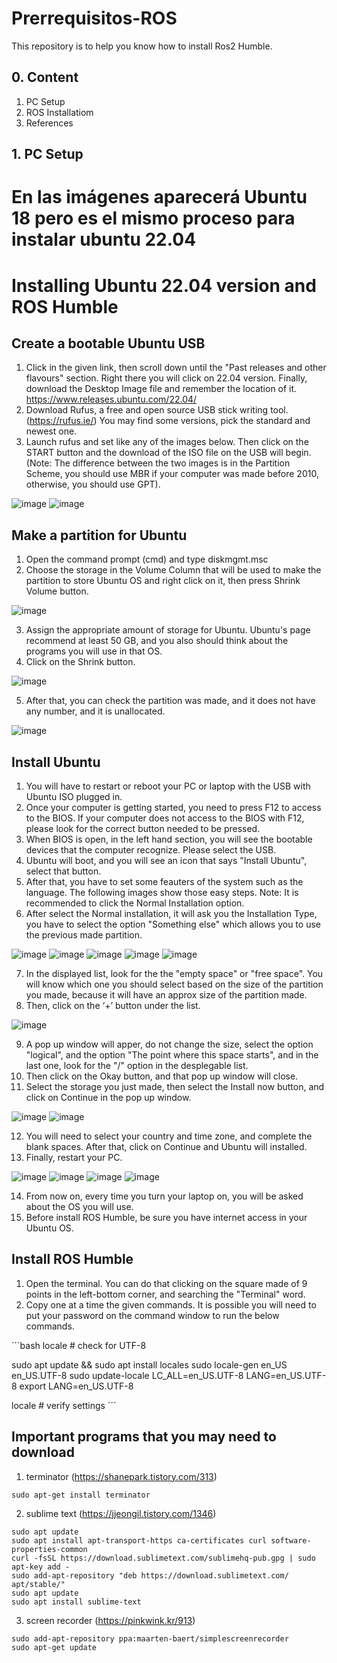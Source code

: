 # Prerrequisitos-ROS

This repository is to help you know how to install Ros2 Humble.

## 0. Content
  1. PC Setup
  2. ROS Installatiom
  3. References

## 1.  PC Setup
# En las imágenes aparecerá Ubuntu 18 pero es el mismo proceso para instalar ubuntu 22.04
# Installing Ubuntu 22.04 version and ROS Humble

## Create a bootable Ubuntu USB
  1. Click in the given link, then scroll down until the "Past releases and other flavours" section. Right there you will click on 22.04 version. Finally, download the Desktop Image file and remember the location of it. 
https://www.releases.ubuntu.com/22.04/
  2. Download Rufus, a free and open source USB stick writing tool. (https://rufus.ie/) You may find some versions, pick the standard and newest one. 
  3. Launch rufus and set like any of the images below. Then click on the START button and the download of the ISO file on the USB will begin. (Note: The difference between the two images is in the Partition Scheme, you should use MBR if your computer was made before 2010, otherwise, you should use GPT).

![image](https://github.com/nabihandres/COOP_tutorials/assets/108648272/89aa84a6-6d8d-451e-aa93-6c72e06750a3)
![image](https://github.com/nabihandres/COOP_tutorials/assets/108648272/7f5820c3-c36b-4e42-9c8f-8913e0cbfa57)

## Make a partition for Ubuntu

  1. Open the command prompt (cmd) and type diskmgmt.msc
  2. Choose the storage in the Volume Column that will be used to make the partition to store Ubuntu OS and right click on it, then press Shrink Volume button.

![image](https://github.com/nabihandres/COOP_tutorials/assets/108648272/956ce598-ac76-4d38-8d21-098b2da3f045)

  3. Assign the appropriate amount of storage for Ubuntu. Ubuntu's page recommend at least 50 GB, and you also should think about the programs you will use in that OS.
  4. Click on the Shrink button.

![image](https://github.com/nabihandres/COOP_tutorials/assets/108648272/04456856-4302-4b49-939c-71cc0026ec57)

  5. After that, you can check the partition was made, and it does not have any number, and it is unallocated.

![image](https://github.com/nabihandres/COOP_tutorials/assets/108648272/5a0a0dce-5b34-41fc-b859-cfb4796c5acf)

## Install Ubuntu

  1. You will have to restart or reboot your PC or laptop with the USB with Ubuntu ISO plugged in.
  2. Once your computer is getting started, you need to press F12 to access to the BIOS. If your computer does not access to the BIOS with F12, please look for the correct button needed to be pressed.
  3. When BIOS is open, in the left hand section, you will see the bootable devices that the computer recognize. Please select the USB.
  4. Ubuntu will boot, and you will see an icon that says "Install Ubuntu", select that button.
  5. After that, you have to set some feauters of the system such as the language. The following images show those easy steps. Note: It is recommended to click the Normal Installation option. 
  6. After select the Normal installation, it will ask you the Installation Type, you have to select the option "Something else" which allows you to use the previous made partition.

 ![image](https://github.com/nabihandres/COOP_tutorials/assets/108648272/7b428f2a-faef-4e39-8fec-9f1bd917e3e7)
 ![image](https://github.com/nabihandres/COOP_tutorials/assets/108648272/39f8488c-4d70-40c2-a2dd-697ab4590663)
 ![image](https://github.com/nabihandres/COOP_tutorials/assets/108648272/60e522ef-39a2-4e80-8a91-0e25857af08c)
 ![image](https://github.com/nabihandres/COOP_tutorials/assets/108648272/4f492d9a-614e-41e5-9d9b-73fe0343f062)
 ![image](https://github.com/nabihandres/COOP_tutorials/assets/108648272/d500b291-e718-4139-9322-49d01a1cd6af)

  7. In the displayed list, look for the the "empty space" or "free space". You will know which one you should select based on the size of the partition you made, because it will have an approx size of the partition made.
  8. Then, click on the ‘+’ button under the list.

![image](https://github.com/nabihandres/COOP_tutorials/assets/108648272/324006e9-0fe5-4d1d-92ec-506a2cd995c7)

  9. A pop up window will apper, do not change the size, select the option "logical", and the option "The point where this space starts", and in the last one, look for the "/" option in the desplegable list.
  10. Then click on the Okay button, and that pop up window will close.
  11. Select the storage you just made, then select the Install now button, and click on Continue in the pop up window. 

![image](https://github.com/nabihandres/COOP_tutorials/assets/108648272/15d7052f-0290-4cc3-9fe6-b40c3906c357)
![image](https://github.com/nabihandres/COOP_tutorials/assets/108648272/44e64665-8e57-4628-9c6e-13e56b46daa2)

  12. You will need to select your country and time zone, and complete the blank spaces. After that, click on Continue and Ubuntu will installed.
  13. Finally, restart your PC.

![image](https://github.com/nabihandres/COOP_tutorials/assets/108648272/c73d0504-c1fd-4479-95b1-e7c1b463dc31)
![image](https://github.com/nabihandres/COOP_tutorials/assets/108648272/e1a7020b-c3f4-4faa-8d28-a985665d1a51)
![image](https://github.com/nabihandres/COOP_tutorials/assets/108648272/85f9c9d7-a6ff-4b8d-9dfb-e14e7fd383d2)
![image](https://github.com/nabihandres/COOP_tutorials/assets/108648272/8ed751a0-ef61-40cb-8d5a-b27586ae1b77)

  14. From now on, every time you turn your laptop on, you will be asked about the OS you will use.
  15. Before install ROS Humble, be sure you have internet access in your Ubuntu OS.

## Install ROS Humble

  1. Open the terminal. You can do that clicking on the square made of 9 points in the left-bottom corner, and searching the "Terminal" word.
  2. Copy one at a time the given commands. It is possible you will need to put your password on the command window to run the below commands. 

´´´bash
locale  # check for UTF-8

sudo apt update && sudo apt install locales
sudo locale-gen en_US en_US.UTF-8
sudo update-locale LC_ALL=en_US.UTF-8 LANG=en_US.UTF-8
export LANG=en_US.UTF-8

locale  # verify settings
´´´

## Important programs that you may need to download

  1. terminator (https://shanepark.tistory.com/313)

    sudo apt-get install terminator
    
  2. sublime text (https://jjeongil.tistory.com/1346)

    sudo apt update
    sudo apt install apt-transport-https ca-certificates curl software-properties-common
    curl -fsSL https://download.sublimetext.com/sublimehq-pub.gpg | sudo apt-key add -
    sudo add-apt-repository "deb https://download.sublimetext.com/ apt/stable/"
    sudo apt update
    sudo apt install sublime-text
    
  3. screen recorder (https://pinkwink.kr/913)

    sudo add-apt-repository ppa:maarten-baert/simplescreenrecorder
    sudo apt-get update

